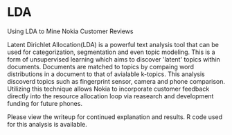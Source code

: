 # LDA
Using LDA to Mine Nokia Customer Reviews


Latent Dirichlet Allocation(LDA) is a powerful text analysis tool that can be used for categorization, segmentation and even topic modeling.  This is a form of unsupervised learning which aims to discover 'latent' topics within documents.  Documents are matched to topics by compaing word distributions in a document to that of avialable k-topics.  This analysis discoverd topics such as fingerprint sensor, camera and phone comparison.  Utilizing this technique allows Nokia to incorporate customer feedback directly into the resource allocation loop via reasearch and development funding for future phones.

Please view the writeup for continued explanation and results.  R code used for this analysis is available.
